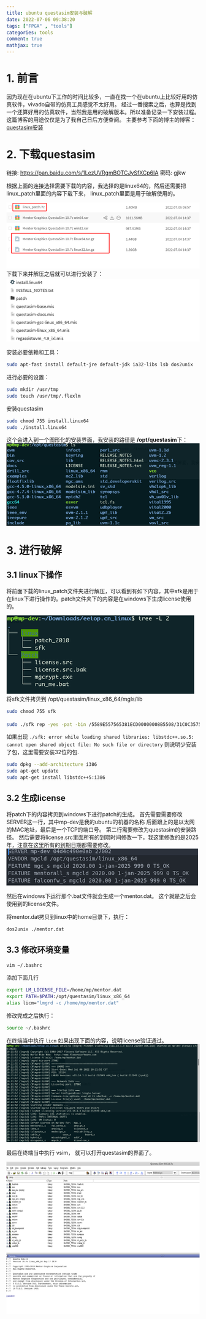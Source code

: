 ```yaml
---
title: ubuntu questasim安装与破解
date: 2022-07-06 09:38:20
tags: ["FPGA" , "tools"]
categories: tools
comment: true
mathjax: true
---
```

# 1. 前言
因为现在在ubuntu下工作的时间比较多，一直在找一个在ubuntu上比较好用的仿真软件，vivado自带的仿真工具感觉不太好用。
经过一番搜索之后，也算是找到一个还算好用的仿真软件，当然我是用的破解版本。所以准备记录一下安装过程。这篇博客的用途仅仅是为了我自己日后方便查阅。
主要参考下面的博主的博客：
[questasim安装](https://www.cnblogs.com/ArtisticZhao/p/14888399.html)

<!--more-->
# 2. 下载questasim

链接: https://pan.baidu.com/s/1LezUVRgmBOTCJySfXCp6IA  密码: gjkw

根据上面的连接选择需要下载的内容，我选择的是linux64的，然后还需要把linux_patch里面的内容下载下来， linux_patch里面是用于破解使用的。

![需要下载的内容](ubuntu-questasim安装与破解/下载内容.png)
下载下来并解压之后就可以进行安装了：
![安装内容](ubuntu-questasim安装与破解/安装内容.png)

安装必要依赖和工具：
```bash
sudo apt-fast install default-jre default-jdk ia32-libs lsb dos2unix
```
进行必要的设置：
```bash
sudo mkdir /usr/tmp
sudo touch /usr/tmp/.flexlm
```

安装questasim
```bash
sudo chmod 755 install.linux64
sudo ./install.linux64
```

这个会进入到一个图形化的安装界面，我安装的路径是 **/opt/questasim**下：
![questasim安装路径](ubuntu-questasim安装与破解/questasim安装路径.png)

# 3. 进行破解
## 3.1 linux下操作
将前面下载的linux_patch文件夹进行解压，可以看到有如下内容，其中sfk是用于在linux下进行操作的。patch文件夹下的内容是在windows下生成license使用的。

![破解文件内容](ubuntu-questasim安装与破解/破解文件内容.png)
将sfk文件拷贝到 /opt/questasim/linux_x86_64/mgls/lib

```bash
sudo chmod 755 sfk   

sudo ./sfk rep -yes -pat -bin /5589E557565381ECD00000008B5508/31C0C357565381ECD00000008B5508/ -bin /5589E557565381ECD8000000E8000000005B81C3/33C0C357565381ECD8000000E8000000005B81C3/ -bin /41574989FF415641554154554889CD534489C3/33C0C389FF415641554154554889CD534489C3/ -dir .
```
如果出现 `./sfk: error while loading shared libraries: libstdc++.so.5: cannot open shared object file: No such file or directory` 则说明少安装了包，这里需要安装32位的包.

```bash
sudo dpkg --add-architecture i386 
sudo apt-get update 
sudo apt-get install libstdc++5:i386
```

## 3.2 生成license
将patch下的内容拷贝到windows下进行patch的生成。
首先需要需要修改SERVER这一行，其中mp-dev是我的ubuntu的机器的名称 后面跟上的是以太网的MAC地址，最后是一个TCP的端口号。
第二行需要修改为questasim的安装路径。
然后需要将license.src里面所有的到期时间修改一下，我这里修改的是2025年，注意在这里所有的到期日期都需要修改。
![license.src修改](ubuntu-questasim安装与破解/license.src修改.png)

然后在windows下运行那个.bat文件就会生成一个mentor.dat。 这个就是之后会使用到的license文件。

将mentor.dat拷贝到linux中的home目录下，执行：
```bash
dos2unix ./mentor.dat
```

## 3.3 修改环境变量
```bash
vim ~/.bashrc
```
添加下面几行
```bash
export LM_LICENSE_FILE=/home/mp/mentor.dat
export PATH=$PATH:/opt/questasim/linux_x86_64
alias licm="lmgrd -c /home/mp/mentor.dat"
```
修改完成之后执行：
```bash
source ~/.bashrc
```
在终端当中执行 `licm` 如果出现下面的内容，说明license验证通过。
![license验证成功](ubuntu-questasim安装与破解/license验证成功.png)

最后在终端当中执行 vsim， 就可以打开questasim的界面了。

![questasim界面](ubuntu-questasim安装与破解/questasim界面.png)
